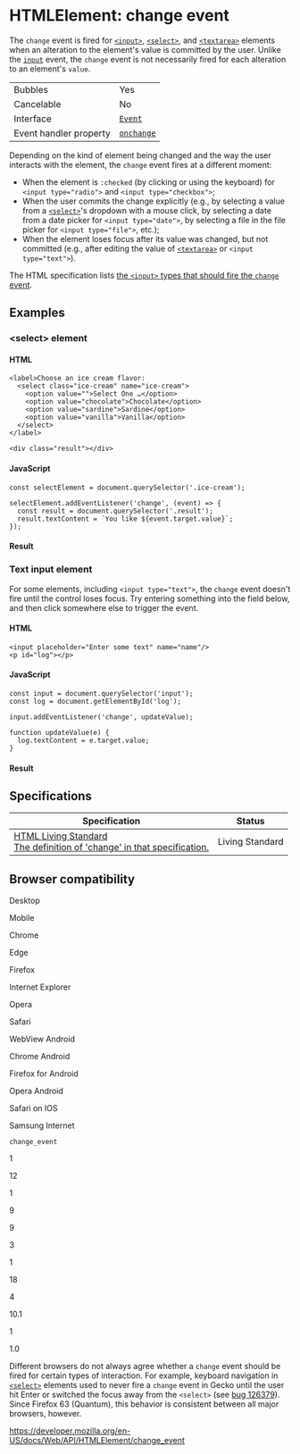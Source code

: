 # HTMLElement: change event

The `change` event is fired for [`<input>`](https://developer.mozilla.org/en-US/docs/Web/HTML/Element/input), [`<select>`](https://developer.mozilla.org/en-US/docs/Web/HTML/Element/select), and [`<textarea>`](https://developer.mozilla.org/en-US/docs/Web/HTML/Element/textarea) elements when an alteration to the element's value is committed by the user. Unlike the [`input`](input_event) event, the `change` event is not necessarily fired for each alteration to an element's `value`.

<table><tbody><tr class="odd"><td>Bubbles</td><td>Yes</td></tr><tr class="even"><td>Cancelable</td><td>No</td></tr><tr class="odd"><td>Interface</td><td><a href="../event"><code>Event</code></a></td></tr><tr class="even"><td>Event handler property</td><td><a href="../globaleventhandlers/onchange"><code>onchange</code></a></td></tr></tbody></table>

Depending on the kind of element being changed and the way the user interacts with the element, the `change` event fires at a different moment:

- When the element is `:checked` (by clicking or using the keyboard) for `<input type="radio">` and `<input type="checkbox">`;
- When the user commits the change explicitly (e.g., by selecting a value from a [`<select>`](https://developer.mozilla.org/en-US/docs/Web/HTML/Element/select)'s dropdown with a mouse click, by selecting a date from a date picker for `<input type="date">`, by selecting a file in the file picker for `<input type="file">`, etc.);
- When the element loses focus after its value was changed, but not committed (e.g., after editing the value of [`<textarea>`](https://developer.mozilla.org/en-US/docs/Web/HTML/Element/textarea) or `<input type="text">`).

The HTML specification lists [the `<input>` types that should fire the `change` event](https://html.spec.whatwg.org/multipage/forms.html#concept-input-apply).

## Examples

### &lt;select&gt; element

#### HTML

    <label>Choose an ice cream flavor:
      <select class="ice-cream" name="ice-cream">
        <option value="">Select One …</option>
        <option value="chocolate">Chocolate</option>
        <option value="sardine">Sardine</option>
        <option value="vanilla">Vanilla</option>
      </select>
    </label>

    <div class="result"></div>

#### JavaScript

    const selectElement = document.querySelector('.ice-cream');

    selectElement.addEventListener('change', (event) => {
      const result = document.querySelector('.result');
      result.textContent = `You like ${event.target.value}`;
    });

#### Result

### Text input element

For some elements, including `<input type="text">`, the `change` event doesn't fire until the control loses focus. Try entering something into the field below, and then click somewhere else to trigger the event.

#### HTML

    <input placeholder="Enter some text" name="name"/>
    <p id="log"></p>

#### JavaScript

    const input = document.querySelector('input');
    const log = document.getElementById('log');

    input.addEventListener('change', updateValue);

    function updateValue(e) {
      log.textContent = e.target.value;
    }

#### Result

## Specifications

<table><thead><tr class="header"><th>Specification</th><th>Status</th></tr></thead><tbody><tr class="odd"><td><a href="https://html.spec.whatwg.org/multipage/indices.html#event-change">HTML Living Standard<br />
<span class="small">The definition of 'change' in that specification.</span></a></td><td><span class="spec-living">Living Standard</span></td></tr></tbody></table>

## Browser compatibility

Desktop

Mobile

Chrome

Edge

Firefox

Internet Explorer

Opera

Safari

WebView Android

Chrome Android

Firefox for Android

Opera Android

Safari on IOS

Samsung Internet

`change_event`

1

12

1

9

9

3

1

18

4

10.1

1

1.0

Different browsers do not always agree whether a `change` event should be fired for certain types of interaction. For example, keyboard navigation in [`<select>`](https://developer.mozilla.org/en-US/docs/Web/HTML/Element/select) elements used to never fire a `change` event in Gecko until the user hit Enter or switched the focus away from the `<select>` (see [bug 126379](https://bugzilla.mozilla.org/show_bug.cgi?id=126379)). Since Firefox 63 (Quantum), this behavior is consistent between all major browsers, however.

<a href="https://developer.mozilla.org/en-US/docs/Web/API/HTMLElement/change_event" class="_attribution-link">https://developer.mozilla.org/en-US/docs/Web/API/HTMLElement/change_event</a>
